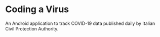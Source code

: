 # Coding a Virus

An Android application to track COVID-19 data published daily by Italian Civil Protection Authority.
